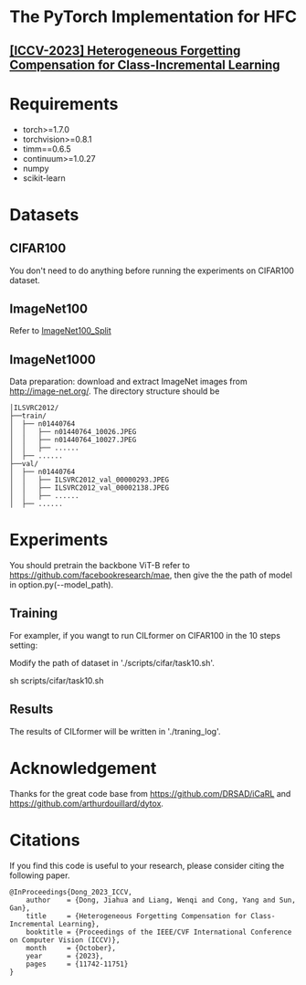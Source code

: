 # The PyTorch Implementation for HFC

## [[ICCV-2023] Heterogeneous Forgetting Compensation for Class-Incremental Learning](https://openaccess.thecvf.com/content/CVPR2023/html/Dong_Federated_Incremental_Semantic_Segmentation_CVPR_2023_paper.html)

# Requirements
- torch>=1.7.0
- torchvision>=0.8.1
- timm==0.6.5
- continuum>=1.0.27
- numpy
- scikit-learn

# Datasets
## CIFAR100
You don't need to do anything before running the experiments on CIFAR100 dataset.
## ImageNet100
Refer to [ImageNet100_Split](https://github.com/arthurdouillard/incremental_learning.pytorch/tree/master/imagenet_split)
## ImageNet1000
Data preparation: download and extract ImageNet images from http://image-net.org/. The directory structure should be
```
│ILSVRC2012/
├──train/
│  ├── n01440764
│  │   ├── n01440764_10026.JPEG
│  │   ├── n01440764_10027.JPEG
│  │   ├── ......
│  ├── ......
├──val/
│  ├── n01440764
│  │   ├── ILSVRC2012_val_00000293.JPEG
│  │   ├── ILSVRC2012_val_00002138.JPEG
│  │   ├── ......
│  ├── ......
```

# Experiments
You should pretrain the backbone ViT-B refer to https://github.com/facebookresearch/mae, then give the the path of model in option.py(--model_path).
## Training 
For exampler, if you wangt to run CILformer on CIFAR100 in the 10 steps setting:

Modify the path of dataset in './scripts/cifar/task10.sh'.

sh scripts/cifar/task10.sh
## Results
The results of CILformer will be  written in './traning_log'.

# Acknowledgement
Thanks for the great code base from https://github.com/DRSAD/iCaRL and https://github.com/arthurdouillard/dytox.

# Citations
If you find this code is useful to your research, please consider citing the following paper.

```
@InProceedings{Dong_2023_ICCV,
    author    = {Dong, Jiahua and Liang, Wenqi and Cong, Yang and Sun, Gan},
    title     = {Heterogeneous Forgetting Compensation for Class-Incremental Learning},
    booktitle = {Proceedings of the IEEE/CVF International Conference on Computer Vision (ICCV)},
    month     = {October},
    year      = {2023},
    pages     = {11742-11751}
}
```

